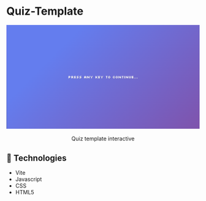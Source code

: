 # Quiz-Template

<a href="https://alissonthx.github.io/Quiz-Template/"><img src="./public/assets/img/quiz-template.png" alt="quiz template image" /></a>

<p align="center" >Quiz template interactive</p>

<h2>🚀 Technologies</h2>
<ul>
<li>
Vite
</li>
<li>
Javascript
</li>	
<li>
CSS
</li>
<li>
HTML5
</li>
<u>




